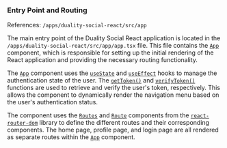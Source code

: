 ### Entry Point and Routing
References: `/apps/duality-social-react/src/app`

The main entry point of the Duality Social React application is located in the `/apps/duality-social-react/src/app/app.tsx` file. This file contains the [`App`](/apps/duality-social-react/src/app/app.tsx#L9) component, which is responsible for setting up the initial rendering of the React application and providing the necessary routing functionality.

The [`App`](/apps/duality-social-react/src/app/app.tsx#L9) component uses the [`useState`](/apps/duality-social-react/src/app/app.tsx#L1) and [`useEffect`](/apps/duality-social-react/src/app/app.tsx#L1) hooks to manage the authentication state of the user. The [`getToken()`](/apps/duality-social-react/src/utils/auth.ts#L3) and [`verifyToken()`](/apps/duality-social-react/src/utils/auth.ts#L7) functions are used to retrieve and verify the user's token, respectively. This allows the component to dynamically render the navigation menu based on the user's authentication status.

The component uses the [`Routes`](/apps/duality-social-react/src/app/app.tsx#L5) and [`Route`](/apps/duality-social-react/src/app/app.tsx#L5) components from the [`react-router-dom`](/package.json#L76) library to define the different routes and their corresponding components. The home page, profile page, and login page are all rendered as separate routes within the [`App`](/apps/duality-social-react/src/app/app.tsx#L9) component.